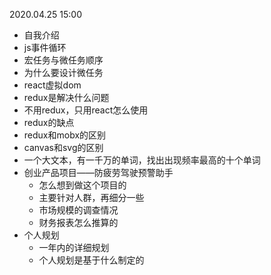 
2020.04.25 15:00

- 自我介绍
- js事件循环
- 宏任务与微任务顺序
- 为什么要设计微任务
- react虚拟dom
- redux是解决什么问题
- 不用redux，只用react怎么使用
- redux的缺点
- redux和mobx的区别
- canvas和svg的区别
- 一个大文本，有一千万的单词，找出出现频率最高的十个单词
- 创业产品项目——防疲劳驾驶预警助手
	- 怎么想到做这个项目的
	- 主要针对人群，再细分一些
	- 市场规模的调查情况
	- 财务报表怎么推算的
- 个人规划
	- 一年内的详细规划
	- 个人规划是基于什么制定的
	
 

